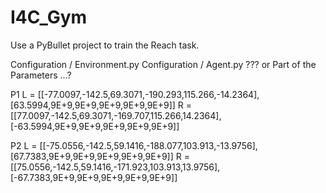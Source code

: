 # I4C_Gym

Use a PyBullet project to train the Reach task.

Configuration / Environment.py
Configuration / Agent.py
???
or Part of the Parameters ...?

P1
L = [[-77.0097,-142.5,69.3071,-190.293,115.266,-14.2364],[63.5994,9E+9,9E+9,9E+9,9E+9,9E+9]]
R = [[77.0097,-142.5,69.3071,-169.707,115.266,14.2364],[-63.5994,9E+9,9E+9,9E+9,9E+9,9E+9]]

P2
L = [[-75.0556,-142.5,59.1416,-188.077,103.913,-13.9756],[67.7383,9E+9,9E+9,9E+9,9E+9,9E+9]]
R = [[75.0556,-142.5,59.1416,-171.923,103.913,13.9756],[-67.7383,9E+9,9E+9,9E+9,9E+9,9E+9]]

